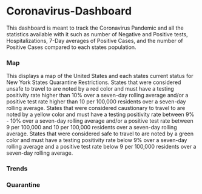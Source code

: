 # Coronavirus-Dashboard

This dashboard is meant to track the Coronavirus Pandemic and all the statistics available with it such as number of Negative and Positive tests, Hospitalizations, 7-Day averages of Positive Cases, and the number of Positive Cases compared to each states population.

### Map

This displays a map of the United States and each states current status for New York States Quarantine Restrictions. States that were considered unsafe to travel to are noted by a red color and must have a testing positivity rate higher than 10% over a seven-day rolling average and/or a positive test rate higher than 10 per 100,000 residents over a seven-day rolling average. States that were considered caustionary to travel to are noted by a yellow color and must have a testing positivity rate between 9% - 10% over a seven-day rolling average and/or a positive test rate between 9 per 100,000 and 10 per 100,000 residents over a seven-day rolling average. States that were considered safe to travel to are noted by a green color and must have a testing positivity rate below 9% over a seven-day rolling average and a positive test rate below 9 per 100,000 residents over a seven-day rolling average.


### Trends

### Quarantine
